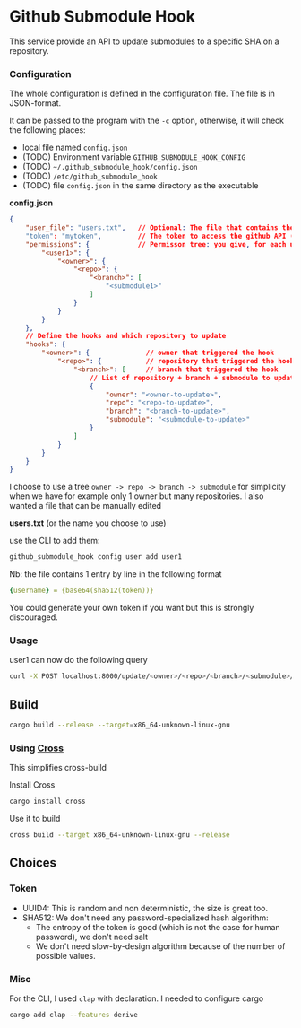 # Github Submodule Hook

This service provide an API to update submodules to a specific SHA on a repository.



### Configuration

The whole configuration is defined in the configuration file.
The file is in JSON-format.

It can be passed to the program with the `-c` option, otherwise, it will check the following places:

* local file named `config.json`
* (TODO) Environment variable `GITHUB_SUBMODULE_HOOK_CONFIG`
* (TODO) `~/.github_submodule_hook/config.json`
* (TODO) `/etc/github_submodule_hook`
* (TODO) file `config.json` in the same directory as the executable





**config.json**

```json
{
    "user_file": "users.txt",   // Optional: The file that contains the mapping "user = token"
    "token": "mytoken",         // The token to access the github API (need enough permission)
    "permissions": {            // Permisson tree: you give, for each user, access to different repository
        "<user1>": {
            "<owner>": {
                "<repo>": {
                    "<branch>": [
                        "<submodule1>"
                    ]
                }
            }
        }
    },
    // Define the hooks and which repository to update
    "hooks": {
        "<owner>": {              // owner that triggered the hook
            "<repo>": {           // repository that triggered the hook
                "<branch>": [     // branch that triggered the hook
                    // List of repository + branch + submodule to update
                    {
                        "owner": "<owner-to-update>",
                        "repo": "<repo-to-update>",
                        "branch": "<branch-to-update>",
                        "submodule": "<submodule-to-update>"
                    }
                ]
            }
        }
    }
}
```

I choose to use a tree `owner -> repo -> branch -> submodule` for simplicity when we have for example only 1 owner but many repositories.
I also wanted a file that can be manually edited



**users.txt** (or the name you choose to use)

use the CLI to add them:

```bash
github_submodule_hook config user add user1
```

Nb: the file contains 1 entry by line in the following format

```yaml
{username} = {base64(sha512(token))}
```

You could generate your own token if you want but this is strongly discouraged.



### Usage

user1 can now do the following query

```bash
curl -X POST localhost:8000/update/<owner>/<repo>/<branch>/<submodule>/<hash>?token?abcd
```



## Build

```bash
cargo build --release --target=x86_64-unknown-linux-gnu
```



### Using [Cross](https://github.com/cross-rs/cross)

This simplifies cross-build



Install Cross

```bash
cargo install cross
```

Use it to build

```bash
cross build --target x86_64-unknown-linux-gnu --release
```



## Choices

### Token

* UUID4: This is random and non deterministic, the size is great too.
* SHA512: We don't need any password-specialized hash algorithm:
  * The entropy of the token is good (which is not the case for human password), we don't need salt
  * We don't need slow-by-design algorithm because of the number of possible values.



### Misc

For the CLI, I used `clap` with declaration. I needed to configure cargo

```bash
cargo add clap --features derive
```


